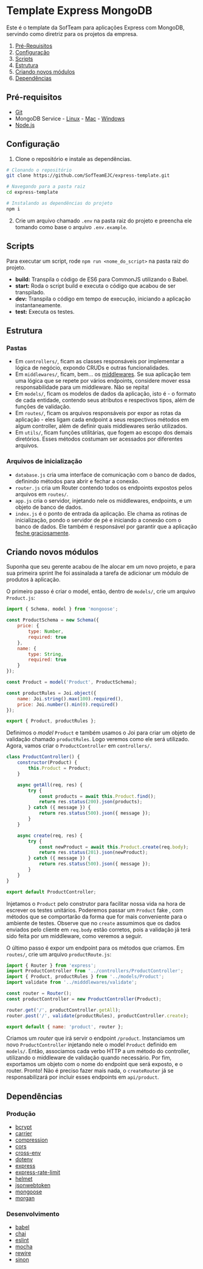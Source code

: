 # Template Express MongoDB

Este é o template da SofTeam para aplicações Express com MongoDB, servindo como diretriz para os projetos da empresa. 

  1. [Pré-Requisitos](#pré-requisitos)
  2. [Configuração](#configuração)
  3. [Scripts](#scripts)
  4. [Estrutura](#estrutura)
  5. [Criando novos módulos](#criando-novos-módulos)
   6. [Dependências](#dependências)
  
## Pré-requisitos

- [Git](https://git-scm.com/)
- MongoDB Service - [Linux](https://docs.mongodb.com/manual/tutorial/install-mongodb-on-ubuntu/) - [Mac](https://www.ge.com/digital/documentation/meridium/Help/V43050/Default/Subsystems/ModuleDeployment/Content/ConfigureAWindowsServiceForMongoDB.htm) - [Windows](https://www.ge.com/digital/documentation/meridium/Help/V43050/Default/Subsystems/ModuleDeployment/Content/ConfigureAWindowsServiceForMongoDB.htm)
- [Node.js](https://nodejs.org/en/)

## Configuração

1. Clone o repositório e instale as dependências.
```sh
# Clonando o repositório
git clone https://github.com/SofTeamEJC/express-template.git

# Navegando para a pasta raiz
cd express-template

# Instalando as dependências do projeto
npm i
```
2. Crie um arquivo chamado `.env` na pasta raiz do projeto e preencha ele tomando como base o arquivo `.env.example`. 

## Scripts

Para executar um script, rode `npm run <nome_do_script>` na pasta raiz do projeto. 
- **build:** Transpila o código de ES6 para CommonJS utilizando o Babel.
- **start:** Roda o script build e executa o código que acabou de ser transpilado.
- **dev:** Transpila o código em tempo de execução, iniciando a aplicação instantaneamente. 
- **test:** Executa os testes.

## Estrutura

### Pastas

- Em `controllers/`, ficam as classes responsáveis por implementar a lógica de negócio, expondo CRUDs e outras funcionalidades.
- Em `middlewares/`, ficam, bem... os [middlewares](https://expressjs.com/pt-br/guide/using-middleware.html). Se sua aplicação tem uma lógica que se repete por vários endpoints, considere mover essa responsabilidade para um middleware. Não se repita!
- Em `models/`, ficam os modelos de dados da aplicação, isto é - o formato de cada entidade, contendo seus atributos e respectivos tipos, além de funções de validação.
- Em `routes/`, ficam os arquivos responsáveis por expor as rotas da aplicação - eles ligam cada endpoint a seus respectivos métodos em algum controller, além de definir quais middlewares serão utilizados. 
- Em `utils/`, ficam funções utilitárias, que fogem ao escopo dos demais diretórios. Esses métodos costumam ser acessados por diferentes arquivos.



### Arquivos de inicialização
- `database.js` cria uma interface de comunicação com o banco de dados, definindo métodos para abrir e fechar a conexão.
- `router.js` cria um Router contendo todos os endpoints  expostos pelos arquivos em `routes/`.
- `app.js` cria o servidor, injetando nele os middlewares, endpoints, e um objeto de banco de dados.
- `index.js` é o ponto de entrada da aplicação. Ele chama as rotinas de inicialização, pondo o servidor de pé e iniciando a conexão com o banco de dados. Ele também é responsável por garantir que a aplicação [feche graciosamente](https://expressjs.com/en/advanced/healthcheck-graceful-shutdown.html).

## Criando novos módulos

Suponha que seu gerente acabou de lhe alocar em um novo projeto, e para sua primeira sprint lhe foi assinalada a tarefa de adicionar um módulo de produtos à aplicação.

O primeiro passo é criar o model, então, dentro de `models/`, crie um arquivo `Product.js`:

```js
import { Schema, model } from 'mongoose';

const ProductSchema = new Schema({
    price: {
        type: Number,
        required: true
	},
    name: {
	    type: String,
	    required: true
	}
});

const Product = model('Product', ProductSchema);

const productRules = Joi.object({
	name: Joi.string().max(100).required(),
	price: Joi.number().min(0).required()
});

export { Product, productRules };
```

Definimos o _model_ `Product` e também usamos o Joi para criar um objeto de validação chamado `productRules`. Logo veremos como ele será utilizado. Agora, vamos criar  o `ProductController` em `controllers/`.

```js
class ProductController() {
    constructor(Product) {
        this.Product = Product;
    }

    async getAll(req, res) {
	    try {
	        const products = await this.Product.find();
	        return res.status(200).json(products);
	    } catch ({ message }) {
	        return res.status(500).json({ message });
	    }
    }

	async create(req, res) {
		try {
			const newProduct = await this.Product.create(req.body);
			return res.status(201).json(newProduct);
		} catch ({ message }) {
		    return res.status(500).json({ message });
		}
	}
}

export default ProductController;
```

Injetamos o `Product` pelo construtor para facilitar nossa vida na hora de escrever os testes unitários. Poderemos passar um `Product` fake , com métodos que se comportarão da forma que for mais conveniente para o ambiente de testes. Observe que no `create` assumimos que os dados enviados pelo cliente em `req.body`  estão corretos, pois a validação já terá sido feita por um middleware, como veremos a seguir. 

O último passo é expor um endpoint para os métodos que criamos. Em `routes/`, crie um arquivo `productRoute.js`:

```js
import { Router } from 'express';
import ProductController from '../controllers/ProductController';
import { Product, productRules } from '../models/Product';
import validate from '../midddlewares/validate';

const router = Router();
const productController = new ProductController(Product);

router.get('/', productController.getAll);
router.post('/', validate(productRules), productController.create);

export default { name: 'product', router };
```

Criamos um _router_ que irá servir o endpoint `/product`. Instanciamos um novo `ProductController` injetando nele o model `Product` definido em `models/`. Então, associamos cada verbo HTTP a um método do controller, utilizando o middleware de validação quando necessário. Por fim, exportamos um objeto com o nome do endpoint que será exposto, e o router. Pronto! Não é preciso fazer mais nada, o `createRouter`  já se responsabilizará por incluir esses endpoints em `api/product`. 

## Dependências

### Produção

- [bcrypt](https://www.npmjs.com/package/bcrypt)
- [carrier](https://www.npmjs.com/package/carrier)
- [compression](https://www.npmjs.com/package/compression)
- [cors](https://www.npmjs.com/package/cors)
- [cross-env](https://www.npmjs.com/package/cross-env)
- [dotenv](https://www.npmjs.com/package/dotenv)
- [express](https://www.npmjs.com/package/express)
- [express-rate-limit](https://www.npmjs.com/package/express-rate-limit)
- [helmet](https://www.npmjs.com/package/helmet)
- [jsonwebtoken](https://www.npmjs.com/package/jsonwebtoken)
- [mongoose](https://www.npmjs.com/package/mongoose)
- [morgan](https://www.npmjs.com/package/morgan)

### Desenvolvimento

- [babel](https://www.npmjs.com/package/babel)
- [chai](https://www.npmjs.com/package/chai)
- [eslint](https://www.npmjs.com/package/eslint)
- [mocha](https://www.npmjs.com/package/mocha)
- [rewire](https://www.npmjs.com/package/rewire)
- [sinon](https://www.npmjs.com/package/sinon)